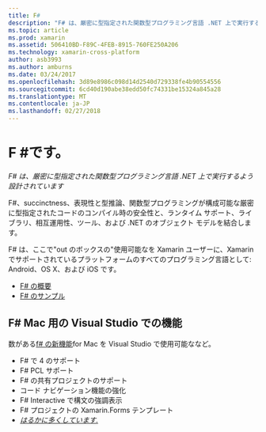 ```yaml
---
title: F#
description: "F# は、厳密に型指定された関数型プログラミング言語 .NET 上で実行するよう設計されています"
ms.topic: article
ms.prod: xamarin
ms.assetid: 506410BD-F89C-4FEB-8915-760FE250A206
ms.technology: xamarin-cross-platform
author: asb3993
ms.author: amburns
ms.date: 03/24/2017
ms.openlocfilehash: 3d89e8986c098d14d2540d729338fe4b90554556
ms.sourcegitcommit: 6cd40d190abe38edd50fc74331be15324a845a28
ms.translationtype: MT
ms.contentlocale: ja-JP
ms.lasthandoff: 02/27/2018
---
```

# <a name="f35"></a>F &#35;です。

_F# は、厳密に型指定された関数型プログラミング言語 .NET 上で実行するよう設計されています_

F#、succinctness、表現性と型推論、関数型プログラミングが構成可能な厳密に型指定されたコードのコンパイル時の安全性と、ランタイム サポート、ライブラリ、相互運用性、ツール、および .NET のオブジェクト モデルを結合します。

F# は、ここで"out のボックスの"使用可能なを Xamarin ユーザーに、Xamarin でサポートされているプラットフォームのすべてのプログラミング言語として: Android、OS X、および iOS です。

- [F# の概要](overview.md)
- [F# のサンプル](samples.md)

## <a name="f-features-in-visual-studio-for-mac"></a>F# Mac 用の Visual Studio での機能

数がある[f# の新機能](https://developer.xamarin.com/releases/studio/xamarin.studio_6.0/xamarin.studio_6.0/#F_Enhancements)for Mac を Visual Studio で使用可能ななど。

- F# で 4 のサポート
- F# PCL サポート
- F# の共有プロジェクトのサポート
- コード ナビゲーション機能の強化
- F# Interactive で構文の強調表示
- F# プロジェクトの Xamarin.Forms テンプレート
- [*はるかに多くしています.*](https://developer.xamarin.com/releases/studio/xamarin.studio_6.0/xamarin.studio_6.0/#F_Enhancements)

